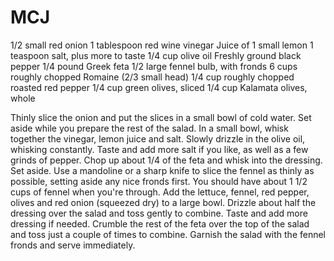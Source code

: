 # MCJ

1/2 small red onion
1 tablespoon red wine vinegar
Juice of 1 small lemon
1 teaspoon salt, plus more to taste
1/4 cup olive oil
Freshly ground black pepper
1/4 pound Greek feta
1/2 large fennel bulb, with fronds
6 cups roughly chopped Romaine (2/3 small head)
1/4 cup roughly chopped roasted red pepper
1/4 cup green olives, sliced
1/4 cup Kalamata olives, whole


Thinly slice the onion and put the slices in a small bowl of cold water. Set aside while you prepare the rest of the salad.
In a small bowl, whisk together the vinegar, lemon juice and salt. Slowly drizzle in the olive oil, whisking constantly. Taste and add more salt if you like, as well as a few grinds of pepper. Chop up about 1/4 of the feta and whisk into the dressing. Set aside.
Use a mandoline or a sharp knife to slice the fennel as thinly as possible, setting aside any nice fronds first. You should have about 1 1/2 cups of fennel when you're through.
Add the lettuce, fennel, red pepper, olives and red onion (squeezed dry) to a large bowl. Drizzle about half the dressing over the salad and toss gently to combine. Taste and add more dressing if needed. Crumble the rest of the feta over the top of the salad and toss just a couple of times to combine. Garnish the salad with the fennel fronds and serve immediately.
